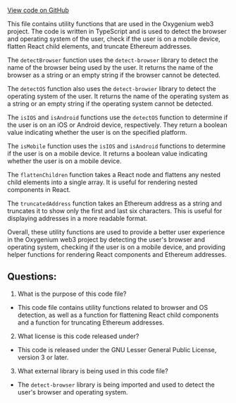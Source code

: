 [View code on GitHub](https://github.com/oxygenium-network/oxygenium-web3/packages/web3-react/src/utils/index.ts)

This file contains utility functions that are used in the Oxygenium web3 project. The code is written in TypeScript and is used to detect the browser and operating system of the user, check if the user is on a mobile device, flatten React child elements, and truncate Ethereum addresses.

The `detectBrowser` function uses the `detect-browser` library to detect the name of the browser being used by the user. It returns the name of the browser as a string or an empty string if the browser cannot be detected.

The `detectOS` function also uses the `detect-browser` library to detect the operating system of the user. It returns the name of the operating system as a string or an empty string if the operating system cannot be detected.

The `isIOS` and `isAndroid` functions use the `detectOS` function to determine if the user is on an iOS or Android device, respectively. They return a boolean value indicating whether the user is on the specified platform.

The `isMobile` function uses the `isIOS` and `isAndroid` functions to determine if the user is on a mobile device. It returns a boolean value indicating whether the user is on a mobile device.

The `flattenChildren` function takes a React node and flattens any nested child elements into a single array. It is useful for rendering nested components in React.

The `truncatedAddress` function takes an Ethereum address as a string and truncates it to show only the first and last six characters. This is useful for displaying addresses in a more readable format.

Overall, these utility functions are used to provide a better user experience in the Oxygenium web3 project by detecting the user's browser and operating system, checking if the user is on a mobile device, and providing helper functions for rendering React components and Ethereum addresses.
## Questions: 
 1. What is the purpose of this code file?
- This code file contains utility functions related to browser and OS detection, as well as a function for flattening React child components and a function for truncating Ethereum addresses.

2. What license is this code released under?
- This code is released under the GNU Lesser General Public License, version 3 or later.

3. What external library is being used in this code file?
- The `detect-browser` library is being imported and used to detect the user's browser and operating system.